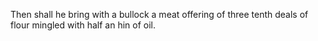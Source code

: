 Then shall he bring with a bullock a meat offering of three tenth deals of flour mingled with half an hin of oil.
